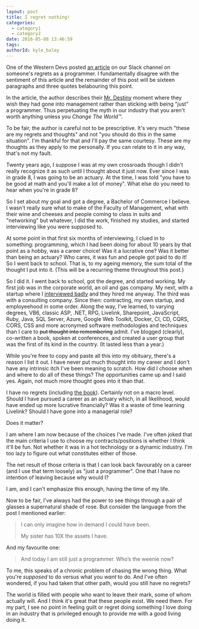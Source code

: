 ```yaml
---
layout: post
title: I regret nothing!
categories:
  - category1
  - category2
date: 2016-05-08 13:46:59
tags:
authorId: kyle_baley
---
```


One of the Western Devs posted [an article](http://thecodist.com/article/my-biggest-regret-as-a-programmer) on our Slack channel on someone's regrets as a programmer. I fundamentally disagree with the sentiment of this article and the remainder of this post will be sixteen paragraphs and three quotes belabouring this point.

<!-- more -->

In the article, the author describes their [Mr. Destiny](http://www.imdb.com/title/tt0100201/) moment where they wish they had gone into management rather than sticking with being "just" a programmer. Thus perpetuating the myth in our industry that you aren't worth anything unless you *Change The World™*.

To be fair, the author is careful not to be prescriptive. It's very much "these are my regrets and thoughts" and not "you should do this in the same situation". I'm thankful for that and I'll pay the same courtesy. These are my thoughts as they apply to me personally. If you can relate to it in any way, that's not my fault.

Twenty years ago, I suppose I was at my own crossroads though I didn't really recognize it as such until I thought about it just now. Ever since I was in grade 8, I was going to be an actuary. At the time, I was told "you have to be good at math and you'll make a lot of money". What else do you need to hear when you're in grade 8?

So I set about my goal and got a degree, a Bachelor of Commerce I believe. I wasn't really sure what to make of the Faculty of Management, what with their wine and cheeses and people coming to class in suits and "networking" but whatever, I did the work, finished my studies, and started interviewing like you were supposed to.

At some point in that first six months of interviewing, I clued in to something: programming, which I had been doing for about 10 years by that point as a hobby, was a career choice! Was it a lucrative one? Was it better than being an actuary? Who cares, it was fun and people got paid to do it! So I went back to school. That is, to my ageing memory, the sum total of the thought I put into it. (This will be a recurring theme throughout this post.)

So I did it. I went back to school, got the degree, and started working. My first job was in the corporate world, an oil and gas company. My next, with a startup where I [interviewed badly](http://kyle.baley.org/2008/01/interview-question-tell-me-about-your-mother/) and they hired me anyway. The third was with a consulting company. Since then: contracting, my own startup, and employeehood in some order. Along the way, I've learned, to varying degrees, VB6, classic ASP, .NET, RPG, Livelink, Sharepoint, JavaScript, Ruby, Java, SQL Server, Azure, Google Web Toolkit, Docker, CI, CD, CQRS, CORS, CSS and more acronymed software methodologies and techniques than I care to ~~put thought into remembering~~ admit. I've blogged (clearly), co-written a book, spoken at conferences, and created a user group that was the first of its kind in the country. (It lasted less than a year.)

While you're free to copy and paste all this into my obituary, there's a reason I list it out. I have never put much thought into my career and I don't have any intrinsic itch I've been meaning to scratch. How did I choose when and where to do all of these things? The opportunities came up and I said yes. Again, not much more thought goes into it than that.

I have no regrets (including [the book](http://kyle.baley.org/2011/04/brownfield-application-development-one-year-later/)). Certainly not on a macro level. Should I have pursued a career as an actuary which, in all likelihood, would have ended up more lucrative financially? Was it a waste of time learning Livelink? Should I have gone into a managerial role?

Does it matter?

I am where I am now because of the choices I've made. I've often joked that the main criteria I use to choose my contracts/positions is whether I think it'll be fun. Not whether it was in a hot technology or a dynamic industry. I'm too lazy to figure out what constitutes either of those.

The net result of those criteria is that I can look back favourably on a career (and I use that term loosely) as "just a programmer". One that I have no intention of leaving because why would I?

I am, and I can't emphasize this enough, having the time of my life.

Now to be fair, I've always had the power to see things through a pair of glasses a supernatural shade of rose. But consider the language from the post I mentioned earlier:

> I can only imagine how in demand I could have been.
> 
> My sister has 10X the assets I have.

And my favourite one: 

> And today I am still just a programmer. Who’s the weenie now?

To me, this speaks of a chronic problem of chasing the wrong thing. What you're _supposed_ to do versus what you _want_ to do. And I've often wondered, if you had taken that other path, would you still have no regrets?

The world is filled with people who want to leave their mark, some of whom actually will. And I think it's great that these people exist. We need them. For my part, I see no point in feeling guilt or regret doing something I love doing in an industry that is privileged enough to provide me with a good living doing it.